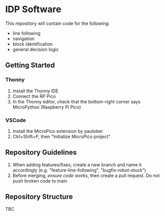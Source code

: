 # IDP Software
This repository will contain code for the following:
- line following 
- navigation
- block identification
- general decision logic

## Getting Started
### Thonny
1. Install the Thonny IDE
2. Connect the RP Pico
3. In the Thonny editor, check that the bottom-right corner says MicroPython (Raspberry Pi Pico)

### VSCode
1. Install the MicroPico extension by paulober
2. Ctrl+Shift+P, then "Initialize MicroPico project"

## Repository Guidelines
1. When adding features/fixes, create a new branch and name it accordingly (e.g. "feature-line-following", "bugfix-robot-stuck")
2. Before merging, *ensure code works*, then create a pull request. Do not push broken code to main

## Repository Structure
TBC